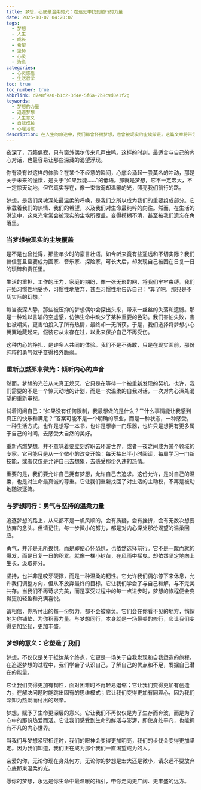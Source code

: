 ```yaml
---
title: 梦想，心底最温柔的光：在迷茫中找到前行的力量
date: 2025-10-07 04:20:07
tags:
  - 梦想
  - 人生
  - 成长
  - 希望
  - 坚持
  - 心灵
  - 治愈
categories:
  - 心灵感悟
  - 生活哲学
toc: true
toc_number: true
abbrlink: d7e8f9a0-b1c2-3d4e-5f6a-7b8c9d0e1f2g
keywords:
  - 梦想的力量
  - 追逐梦想
  - 人生意义
  - 自我成长
  - 心理治愈
description: 在人生的旅途中，我们都曾怀揣梦想，也曾被现实的尘埃蒙蔽。这篇文章将带你走进内心深处，重新审视那些被遗忘的渴望，感受梦想带来的温柔力量，并鼓励你在迷茫中找到前行的方向。
---
```


夜深了，万籁俱寂，只有窗外偶尔传来几声虫鸣。这样的时刻，最适合与自己的内心对话，也最容易让那些深藏的渴望浮现。

你有没有过这样的体验？在某个不经意的瞬间，心底会涌起一股莫名的冲动，那是关于未来的憧憬，是关于“如果我能……”的低语。那就是梦想，它不一定宏大，不一定惊天动地，但它真实存在，像一束微弱却温暖的光，照亮我们前行的路。

梦想，是我们灵魂深处最温柔的呼唤，是我们之所以成为我们的重要组成部分。它承载着我们的热情、我们的希望，以及我们对生命最纯粹的向往。然而，在生活的洪流中，这束光常常会被现实的尘埃所覆盖，变得模糊不清，甚至被我们遗忘在角落里。

### 当梦想被现实的尘埃覆盖

是不是也曾觉得，那些年少时的豪言壮语，如今听来竟有些遥远和不切实际？我们曾信誓旦旦要成为画家、音乐家、探险家，可长大后，却发现自己被困在日复一日的琐碎和责任里。

生活的重担，工作的压力，家庭的期盼，像一张无形的网，将我们牢牢束缚。我们开始习惯性地妥协，习惯性地放弃，甚至习惯性地告诉自己：“算了吧，那只是不切实际的幻想。”

每当夜深人静，那些被压抑的梦想偶尔会探出头来，带来一丝丝的失落和遗憾。那是一种难以言喻的空虚感，仿佛生命中缺少了某种重要的色彩。我们害怕失败，害怕被嘲笑，更害怕投入了所有热情，最终却一无所获。于是，我们选择将梦想小心翼翼地藏起来，假装它从未存在过，以此来保护自己不再受伤。

这种内心的挣扎，是许多人共同的体验。我们不是不勇敢，只是在现实面前，那份纯粹的勇气似乎变得格外脆弱。

### 重新点燃那束微光：倾听内心的声音

然而，梦想的光芒从未真正熄灭，它只是在等待一个被重新发现的契机。也许，我们需要的不是一个惊天动地的计划，而是一次温柔的自我对话，一次对内心深处渴望的重新审视。

试着问问自己：“如果没有任何限制，我最想做的是什么？”“什么事情能让我感到真正的快乐和满足？”答案可能不是一个明确的职业，而是一种状态，一种感受，一种生活方式。也许是想写一本书，也许是想学一门乐器，也许只是想拥有更多属于自己的时间，去感受大自然的美好。

重新点燃梦想，并不意味着要立刻辞职去环游世界，或者一夜之间成为某个领域的专家。它可能只是从一个微小的改变开始：每天抽出半小时阅读，每周学习一门新技能，或者仅仅是允许自己去想象，去感受那份久违的热情。

重要的是，我们要允许自己拥有梦想，允许自己去追求。这份允许，是对自己的温柔，也是对生命最真诚的尊重。它让我们重新找回了对生活的主动权，不再是被动地随波逐流。

### 与梦想同行：勇气与坚持的温柔力量

追逐梦想的路上，从来都不是一帆风顺的。会有质疑，会有挫折，会有无数次想要放弃的念头。但请记住，每一步微小的努力，都是对内心深处那份渴望的温柔回应。

勇气，并非是无所畏惧，而是即便心怀恐惧，也依然选择前行。它不是一蹴而就的爆发，而是日复一日的积累。就像一棵小树苗，在风雨中摇曳，却依然坚定地向上生长，汲取养分。

坚持，也并非是咬牙硬撑，而是一种温柔的韧性。它允许我们偶尔停下来休息，允许我们调整方向，但从不放弃最终的目标。它让我们学会了与自己和解，与不完美共存。当我们不再苛求完美，而是享受过程中的每一点进步时，梦想的旅程便会变得更加轻盈和充满喜悦。

请相信，你所付出的每一份努力，都不会被辜负。它们会在你看不见的地方，悄悄地为你铺垫，为你积蓄力量。与梦想同行，本身就是一场最美的修行，它让我们变得更加坚韧，更加丰盛。

### 梦想的意义：它塑造了我们

梦想，不仅仅是关于抵达某个终点，它更是一场关于自我发现和自我塑造的旅程。在追逐梦想的过程中，我们学会了认识自己，了解自己的优点和不足，发掘自己潜在的能量。

它让我们变得更加有韧性，面对困难时不再轻易退缩；它让我们变得更加有创造力，在解决问题时能跳出固有的思维模式；它让我们变得更加有同理心，因为我们深知为热爱而付出的艰辛。

梦想，赋予了生命更深层的意义。它让我们不再仅仅是为了生存而奔波，而是为了心中的那份热爱而活。它让我们感受到生命的鲜活与澎湃，即使身处平凡，也能拥有不凡的内心世界。

当我们与梦想紧密相连时，我们的眼神会变得更加明亮，我们的步伐会变得更加坚定。因为我们知道，我们正在成为那个我们一直渴望成为的人。

亲爱的你，无论你现在身处何方，无论你的梦想是宏大还是微小，请永远不要放弃心底那束温柔的光。

愿你的梦想，永远是你生命中最温暖的指引，带你走向更广阔、更丰盛的远方。